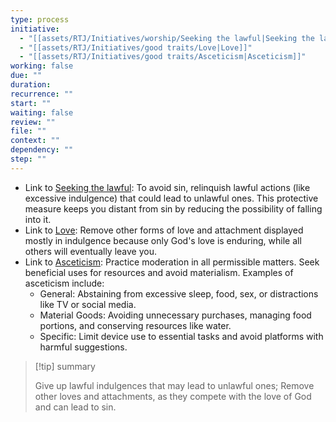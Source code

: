 ```yaml
---
type: process
initiative:
  - "[[assets/RTJ/Initiatives/worship/Seeking the lawful|Seeking the lawful]]"
  - "[[assets/RTJ/Initiatives/good traits/Love|Love]]"
  - "[[assets/RTJ/Initiatives/good traits/Asceticism|Asceticism]]"
working: false
due: ""
duration: 
recurrence: ""
start: ""
waiting: false
review: ""
file: ""
context: ""
dependency: ""
step: ""
---
```


* Link to [Seeking the lawful](assets/RTJ/Initiatives/worship/Seeking%20the%20lawful.md): To avoid sin, relinquish lawful actions (like excessive indulgence) that could lead to unlawful ones. This protective measure keeps you distant from sin by reducing the possibility of falling into it.
* Link to [Love](assets/RTJ/Initiatives/good%20traits/Love.md): Remove other forms of love and attachment displayed mostly in indulgence because only God's love is enduring, while all others will eventually leave you.
* Link to [Asceticism](assets/RTJ/Initiatives/good%20traits/Asceticism.md): Practice moderation in all permissible matters. Seek beneficial uses for resources and avoid materialism. Examples of asceticism include:
	* General: Abstaining from excessive sleep, food, sex, or distractions like TV or social media.
	* Material Goods: Avoiding unnecessary purchases, managing food portions, and conserving resources like water.
	* Specific: Limit device use to essential tasks and avoid platforms with harmful suggestions.

> [!tip] summary
> 
> 
> Give up lawful indulgences that may lead to unlawful ones; Remove other loves and attachments, as they compete with the love of God and can lead to sin.
> 
  
